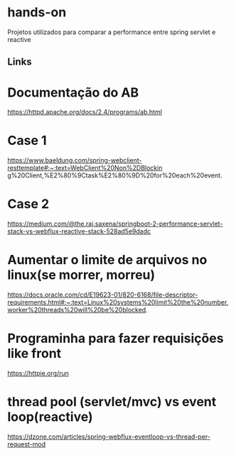 # hands-on
Projetos utilizados para comparar a performance entre spring servlet e reactive

## Links
# Documentação do AB
https://httpd.apache.org/docs/2.4/programs/ab.html

# Case 1
https://www.baeldung.com/spring-webclient-resttemplate#:~:text=WebClient%20Non%2DBlockin
g%20Client,%E2%80%9Ctask%E2%80%9D%20for%20each%20event.

# Case 2
https://medium.com/@the.raj.saxena/springboot-2-performance-servlet-stack-vs-webflux-reactive-stack-528ad5e9dadc

# Aumentar o limite de arquivos no linux(se morrer, morreu)
https://docs.oracle.com/cd/E19623-01/820-6168/file-descriptor-requirements.html#:~:text=Linux%20systems%20limit%20the%20number,worker%20threads%20will%20be%20blocked.

# Programinha para fazer requisições like front
https://httpie.org/run

# thread pool (servlet/mvc) vs event loop(reactive)
https://dzone.com/articles/spring-webflux-eventloop-vs-thread-per-request-mod
